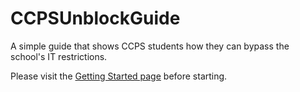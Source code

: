 # CCPSUnblockGuide
A simple guide that shows CCPS students how they can bypass the school's IT restrictions.

Please visit the [Getting Started page](https://pages.github.com/) before starting.
